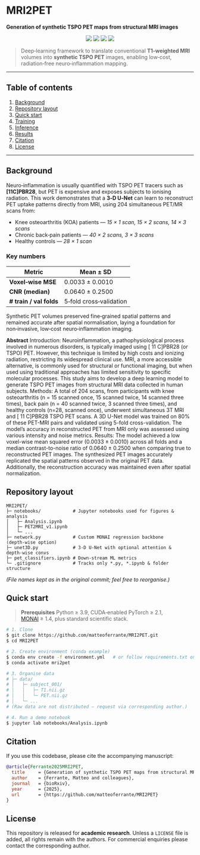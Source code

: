 # MRI2PET

**Generation of synthetic TSPO PET maps from structural MRI images**

<p align="center">
  <img src="https://img.shields.io/badge/python->=3.9-blue?style=flat" />
  <img src="https://img.shields.io/badge/PyTorch->=2.1-lightgrey?style=flat" />
  <img src="https://img.shields.io/badge/MONAI->=1.4.0-orange?style=flat" />
  <img src="https://img.shields.io/badge/Status-Research--Prototype-yellow" />
</p>

> Deep‑learning framework to translate conventional **T1‑weighted MRI** volumes into **synthetic TSPO PET** images, enabling low‑cost, radiation‑free neuro‑inflammation mapping.

---

## Table of contents

1. [Background](#background)
2. [Repository layout](#repository-layout)
3. [Quick start](#quick-start)
4. [Training](#training)
5. [Inference](#inference)
6. [Results](#results)
7. [Citation](#citation)
8. [License](#license)

---

## Background

Neuro‑inflammation is usually quantified with TSPO PET tracers such as **\[11C]PBR28**, but PET is expensive and exposes subjects to ionising radiation.
This work demonstrates that a **3‑D U‑Net** can learn to reconstruct PET uptake patterns directly from MRI, using 204 simultaneous PET/MR scans from:

* Knee osteoarthritis (KOA) patients — *15 × 1 scan, 15 × 2 scans, 14 × 3 scans*
* Chronic back‑pain patients — *40 × 2 scans, 3 × 3 scans*
* Healthy controls — *28 × 1 scan*

### Key numbers

| Metric                  | Mean ± SD               |
| ----------------------- | ----------------------- |
| **Voxel‑wise MSE**      | 0.0033 ± 0.0010         |
| **CNR (median)**        | 0.0640 ± 0.2500         |
| **# train / val folds** | 5‑fold cross‑validation |

Synthetic PET volumes preserved fine‑grained spatial patterns and remained accurate after spatial normalisation, laying a foundation for non‑invasive, low‑cost neuro‑inflammation imaging.


**Abstract**
Introduction: Neuroinflammation, a pathophysiological process involved in numerous disorders, is
typically imaged using [ 11 C]PBR28 (or TSPO) PET. However, this technique is limited by high costs
and ionizing radiation, restricting its widespread clinical use. MRI, a more accessible alternative, is
commonly used for structural or functional imaging, but when used using traditional approaches has
limited sensitivity to specific molecular processes. This study aims to develop a deep learning model
to generate TSPO PET images from structural MRI data collected in human subjects.
Methods: A total of 204 scans, from participants with knee osteoarthritis (n = 15 scanned once, 15
scanned twice, 14 scanned three times), back pain (n = 40 scanned twice, 3 scanned three times), and
healthy controls (n=28, scanned once), underwent simultaneous 3T MRI and [ 11 C]PBR28 TSPO PET
scans. A 3D U-Net model was trained on 80% of these PET-MRI pairs and validated using 5-fold
cross-validation. The model’s accuracy in reconstructed PET from MRI only was assessed using
various intensity and noise metrics.
Results: The model achieved a low voxel-wise mean squared error (0.0033 ± 0.0010) across all folds
and a median contrast-to-noise ratio of 0.0640 ± 0.2500 when comparing true to reconstructed PET
images. The synthesized PET images accurately replicated the spatial patterns observed in the
original PET data. Additionally, the reconstruction accuracy was maintained even after spatial
normalization.

## Repository layout

```
MRI2PET/
├─ notebooks/            # Jupyter notebooks used for figures & analysis
│   ├─ Analysis.ipynb
│   ├─ PET2MRI_v1.ipynb
│   └─ ...
├─ network.py            # Custom MONAI regression backbone (depth‑wise option)
├─ unet3D.py             # 3‑D U‑Net with optional attention & depth‑wise convs
├─ pet_classifiers.ipynb # Down‑stream ML metrics
└─ .gitignore            # Tracks only *.py, *.ipynb & folder structure
```

*(File names kept as in the original commit; feel free to reorganise.)*

## Quick start

> **Prerequisites**
> Python ≥ 3.9, CUDA‑enabled PyTorch ≥ 2.1, [MONAI](https://monai.io) ≥ 1.4, plus standard scientific stack.

```bash
# 1. Clone
$ git clone https://github.com/matteoferrante/MRI2PET.git
$ cd MRI2PET

# 2. Create environment (conda example)
$ conda env create -f environment.yml   # or follow requirements.txt once provided
$ conda activate mri2pet

# 3. Organise data
# ├─ data/
# │   ├─ subject_001/
# │   │   ├─ T1.nii.gz
# │   │   └─ PET.nii.gz
# │   └─ ...
# (Raw data are not distributed – request via corresponding author.)

# 4. Run a demo notebook
$ jupyter lab notebooks/Analysis.ipynb
```


## Citation

If you use this codebase, please cite the accompanying manuscript:

```bibtex
@article{Ferrante2025MRI2PET,
  title     = {Generation of synthetic TSPO PET maps from structural MRI images},
  author    = {Ferrante, Matteo and colleagues},
  journal   = {bioRxiv},
  year      = {2025},
  url       = {https://github.com/matteoferrante/MRI2PET}
}
```

## License

This repository is released for **academic research**.
Unless a `LICENSE` file is added, all rights remain with the authors. For commercial enquiries please contact the corresponding author.
